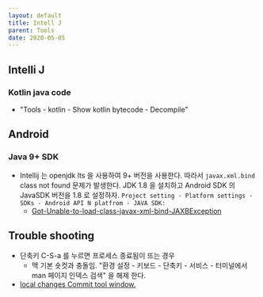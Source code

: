 ```yaml
---
layout: default
title: Intell J
parent: Tools
date: 2020-05-05
---
```


## Intelli J

### Kotlin java code

- "Tools - kotlin - Show kotlin bytecode - Decompile"

## Android

### Java 9+ SDK

- Intellij 는 openjdk lts 을 사용하여 9+ 버전을 사용한다. 따라서 `javax.xml.bind` class not found 문제가 발생한다. JDK 1.8 을 설치하고 Android SDK 의 JavaSDK 버전을 1.8 로 설정하자. `Project setting - Platform settings - SDKs - Android API N platfrom - JAVA SDK:`
  - [Got-Unable-to-load-class-javax-xml-bind-JAXBException](https://intellij-support.jetbrains.com/hc/en-us/community/posts/360006656359-Got-Unable-to-load-class-javax-xml-bind-JAXBException-when-run-an-Android-App?page=1#community_comment_360001561639)

## Trouble shooting

- 단축키 C-S-a 를 누르면 프로세스 종료됨이 뜨는 경우
  - 맥 기본 숏컷과 충돌임. "환경 설정 - 키보드 - 단축키 - 서비스 - 터미널에서 man 페이지 인덱스 검색" 을 해제 한다.
- [local changes Commit tool window.](https://stackoverflow.com/a/7245807)

